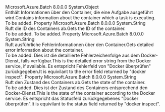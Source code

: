 <Type Name="TaskContainerExecutionInformation" FullName="Microsoft.Azure.Batch.TaskContainerExecutionInformation">
  <TypeSignature Language="C#" Value="public class TaskContainerExecutionInformation" />
  <TypeSignature Language="ILAsm" Value=".class public auto ansi beforefieldinit TaskContainerExecutionInformation extends System.Object" />
  <TypeSignature Language="DocId" Value="T:Microsoft.Azure.Batch.TaskContainerExecutionInformation" />
  <TypeSignature Language="VB.NET" Value="Public Class TaskContainerExecutionInformation" />
  <TypeSignature Language="F#" Value="type TaskContainerExecutionInformation = class&#xA;    interface IPropertyMetadata&#xA;    interface IModifiable&#xA;    interface IReadOnly" />
  <AssemblyInfo>
    <AssemblyName>Microsoft.Azure.Batch</AssemblyName>
    <AssemblyVersion>8.0.0.0</AssemblyVersion>
  </AssemblyInfo>
  <Base>
    <BaseTypeName>System.Object</BaseTypeName>
  </Base>
  <Interfaces />
  <Docs>
    <summary>
            <span data-ttu-id="79708-101">Enthält Informationen über den Container, die eine Aufgabe ausgeführt wird.</span><span class="sxs-lookup"><span data-stu-id="79708-101">Contains information about the container which a task is executing.</span></span>
            </summary>
    <remarks>To be added.</remarks>
  </Docs>
  <Members>
    <Member MemberName="ContainerId">
      <MemberSignature Language="C#" Value="public string ContainerId { get; }" />
      <MemberSignature Language="ILAsm" Value=".property instance string ContainerId" />
      <MemberSignature Language="DocId" Value="P:Microsoft.Azure.Batch.TaskContainerExecutionInformation.ContainerId" />
      <MemberSignature Language="VB.NET" Value="Public ReadOnly Property ContainerId As String" />
      <MemberSignature Language="F#" Value="member this.ContainerId : string" Usage="Microsoft.Azure.Batch.TaskContainerExecutionInformation.ContainerId" />
      <MemberType>Property</MemberType>
      <AssemblyInfo>
        <AssemblyName>Microsoft.Azure.Batch</AssemblyName>
        <AssemblyVersion>8.0.0.0</AssemblyVersion>
      </AssemblyInfo>
      <ReturnValue>
        <ReturnType>System.String</ReturnType>
      </ReturnValue>
      <Docs>
        <summary>
            <span data-ttu-id="79708-102">Ruft die ID des Containers ab.</span><span class="sxs-lookup"><span data-stu-id="79708-102">Gets the ID of the container.</span></span>
            </summary>
        <value>To be added.</value>
        <remarks>To be added.</remarks>
      </Docs>
    </Member>
    <Member MemberName="Error">
      <MemberSignature Language="C#" Value="public string Error { get; }" />
      <MemberSignature Language="ILAsm" Value=".property instance string Error" />
      <MemberSignature Language="DocId" Value="P:Microsoft.Azure.Batch.TaskContainerExecutionInformation.Error" />
      <MemberSignature Language="VB.NET" Value="Public ReadOnly Property Error As String" />
      <MemberSignature Language="F#" Value="member this.Error : string" Usage="Microsoft.Azure.Batch.TaskContainerExecutionInformation.Error" />
      <MemberType>Property</MemberType>
      <AssemblyInfo>
        <AssemblyName>Microsoft.Azure.Batch</AssemblyName>
        <AssemblyVersion>8.0.0.0</AssemblyVersion>
      </AssemblyInfo>
      <ReturnValue>
        <ReturnType>System.String</ReturnType>
      </ReturnValue>
      <Docs>
        <summary>
            <span data-ttu-id="79708-103">Ruft ausführliche Fehlerinformationen über den Container.</span><span class="sxs-lookup"><span data-stu-id="79708-103">Gets detailed error information about the container.</span></span>
            </summary>
        <value>To be added.</value>
        <remarks>
            <span data-ttu-id="79708-104">Dies ist die detaillierte Fehlerzeichenfolge aus dem Docker-Dienst, falls verfügbar.</span><span class="sxs-lookup"><span data-stu-id="79708-104">This is the detailed error string from the Docker service, if available.</span></span> <span data-ttu-id="79708-105">Es entspricht Fehlerfeld von "Docker überprüfen" zurückgegeben.</span><span class="sxs-lookup"><span data-stu-id="79708-105">It is equivilant to the error field returned by "docker inspect".</span></span>
            </remarks>
      </Docs>
    </Member>
    <Member MemberName="State">
      <MemberSignature Language="C#" Value="public string State { get; }" />
      <MemberSignature Language="ILAsm" Value=".property instance string State" />
      <MemberSignature Language="DocId" Value="P:Microsoft.Azure.Batch.TaskContainerExecutionInformation.State" />
      <MemberSignature Language="VB.NET" Value="Public ReadOnly Property State As String" />
      <MemberSignature Language="F#" Value="member this.State : string" Usage="Microsoft.Azure.Batch.TaskContainerExecutionInformation.State" />
      <MemberType>Property</MemberType>
      <AssemblyInfo>
        <AssemblyName>Microsoft.Azure.Batch</AssemblyName>
        <AssemblyVersion>8.0.0.0</AssemblyVersion>
      </AssemblyInfo>
      <ReturnValue>
        <ReturnType>System.String</ReturnType>
      </ReturnValue>
      <Docs>
        <summary>
            <span data-ttu-id="79708-106">Ruft den Zustand des Containers ab.</span><span class="sxs-lookup"><span data-stu-id="79708-106">Gets the state of the container.</span></span>
            </summary>
        <value>To be added.</value>
        <remarks>
            <span data-ttu-id="79708-107">Dies ist der Zustand des Containers entsprechend den Docker-Dienst.</span><span class="sxs-lookup"><span data-stu-id="79708-107">This is the state of the container according to the Docker service.</span></span> <span data-ttu-id="79708-108">Es entspricht das Statusfeld zurückgegebenes "Docker überprüfen".</span><span class="sxs-lookup"><span data-stu-id="79708-108">It is equivilant to the status field returned by "docker inspect".</span></span>
            </remarks>
      </Docs>
    </Member>
  </Members>
</Type>